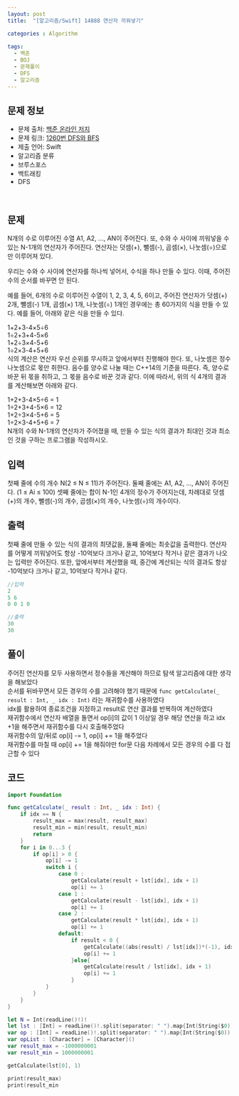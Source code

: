 ```yaml
---
layout: post
title:  "[알고리즘/Swift] 14888 연산자 끼워넣기"

categories : Algorithm
  
tags:
  - 백준
  - BOJ
  - 문제풀이
  - DFS
  - 알고리즘
---
```


## 문제 정보
 - 문제 출처: [백준 온라인 저지](http://boj.kr/)
 - 문제 링크: [1260번 DFS와 BFS](https://www.acmicpc.net/problem/14888)
 - 제출 언어: Swift
 - 알고리즘 분류
  - 브루스포스
  - 백트래킹
  - DFS

 <br>

## 문제
N개의 수로 이루어진 수열 A1, A2, ..., AN이 주어진다. 또, 수와 수 사이에 끼워넣을 수 있는 N-1개의 연산자가 주어진다. 연산자는 덧셈(+), 뺄셈(-), 곱셈(×), 나눗셈(÷)으로만 이루어져 있다.

우리는 수와 수 사이에 연산자를 하나씩 넣어서, 수식을 하나 만들 수 있다. 이때, 주어진 수의 순서를 바꾸면 안 된다.

예를 들어, 6개의 수로 이루어진 수열이 1, 2, 3, 4, 5, 6이고, 주어진 연산자가 덧셈(+) 2개, 뺄셈(-) 1개, 곱셈(×) 1개, 나눗셈(÷) 1개인 경우에는 총 60가지의 식을 만들 수 있다. 예를 들어, 아래와 같은 식을 만들 수 있다.

1+2+3-4×5÷6   
1÷2+3+4-5×6   
1+2÷3×4-5+6   
1÷2×3-4+5+6   
식의 계산은 연산자 우선 순위를 무시하고 앞에서부터 진행해야 한다. 또, 나눗셈은 정수 나눗셈으로 몫만 취한다. 음수를 양수로 나눌 때는 C++14의 기준을 따른다. 즉, 양수로 바꾼 뒤 몫을 취하고, 그 몫을 음수로 바꾼 것과 같다. 이에 따라서, 위의 식 4개의 결과를 계산해보면 아래와 같다.

1+2+3-4×5÷6 = 1   
1÷2+3+4-5×6 = 12   
1+2÷3×4-5+6 = 5   
1÷2×3-4+5+6 = 7   
N개의 수와 N-1개의 연산자가 주어졌을 때, 만들 수 있는 식의 결과가 최대인 것과 최소인 것을 구하는 프로그램을 작성하시오.

## 입력
첫째 줄에 수의 개수 N(2 ≤ N ≤ 11)가 주어진다. 둘째 줄에는 A1, A2, ..., AN이 주어진다. (1 ≤ Ai ≤ 100) 셋째 줄에는 합이 N-1인 4개의 정수가 주어지는데, 차례대로 덧셈(+)의 개수, 뺄셈(-)의 개수, 곱셈(×)의 개수, 나눗셈(÷)의 개수이다. 

## 출력
첫째 줄에 만들 수 있는 식의 결과의 최댓값을, 둘째 줄에는 최솟값을 출력한다. 연산자를 어떻게 끼워넣어도 항상 -10억보다 크거나 같고, 10억보다 작거나 같은 결과가 나오는 입력만 주어진다. 또한, 앞에서부터 계산했을 때, 중간에 계산되는 식의 결과도 항상 -10억보다 크거나 같고, 10억보다 작거나 같다.

```swift
//입력
2
5 6
0 0 1 0

//출력
30
30
```

## 풀이
주어진 연산자를 모두 사용하면서 정수들을 계산해야 하므로 탐색 알고리즘에 대한 생각을 해보았다    
순서를 뒤바꾸면서 모든 경우의 수를 고려해야 했기 때문에 `func getCalculate(_ result : Int, _ idx : Int)` 라는 재귀함수를 사용하였다    
idx를 활용하여 종료조건을 지정하고 result로 연산 결과를 반복하여 계산하였다    
재귀함수에서 연산자 배열을 돌면서 op[i]의 값이 1 이상일 경우 해당 연산을 하고 idx +1을 해주면서 재귀함수를 다시 호출해주었다    
재귀함수의 앞/뒤로 op[i] -= 1, op[i] += 1을 해주었다    
재귀함수를 마칠 때 op[i] += 1을 해줘야만 for문 다음 차례에서 모든 경우의 수를 다 접근할 수 있다   

## 코드

```swift
import Foundation

func getCalculate(_ result : Int, _ idx : Int) {
    if idx == N {
        result_max = max(result, result_max)
        result_min = min(result, result_min)
        return
    }
    for i in 0...3 {
        if op[i] > 0 {
            op[i] -= 1
            switch i {
                case 0 :
                    getCalculate(result + lst[idx], idx + 1)
                    op[i] += 1
                case 1 :
                    getCalculate(result - lst[idx], idx + 1)
                    op[i] += 1
                case 2 :
                    getCalculate(result * lst[idx], idx + 1)
                    op[i] += 1
                default:
                    if result < 0 {
                        getCalculate((abs(result) / lst[idx])*(-1), idx + 1)
                        op[i] += 1
                    }else{
                        getCalculate(result / lst[idx], idx + 1)
                        op[i] += 1
                    }
            }
        }
    }
}

let N = Int(readLine()!)!
let lst : [Int] = readLine()!.split(separator: " ").map{Int(String($0))!}
var op : [Int] = readLine()!.split(separator: " ").map{Int(String($0))!}
var opList : [Character] = [Character]()
var result_max = -1000000001
var result_min = 1000000001

getCalculate(lst[0], 1)

print(result_max)
print(result_min
```

